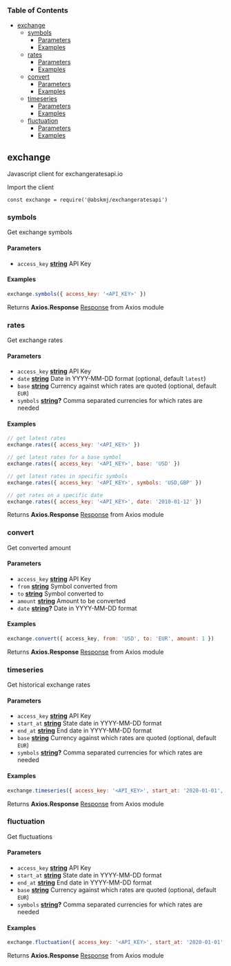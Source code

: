 <!-- Generated by documentation.js. Update this documentation by updating the source code. -->

### Table of Contents

*   [exchange][1]
    *   [symbols][2]
        *   [Parameters][3]
        *   [Examples][4]
    *   [rates][5]
        *   [Parameters][6]
        *   [Examples][7]
    *   [convert][8]
        *   [Parameters][9]
        *   [Examples][10]
    *   [timeseries][11]
        *   [Parameters][12]
        *   [Examples][13]
    *   [fluctuation][14]
        *   [Parameters][15]
        *   [Examples][16]

## exchange

Javascript client for exchangeratesapi.io

Import the client

    const exchange = require('@abskmj/exchangeratesapi')

### symbols

Get exchange symbols

#### Parameters

*   `access_key` **[string][17]** API Key

#### Examples

```javascript
exchange.symbols({ access_key: '<API_KEY>' })
```

Returns **Axios.Response** [Response][18] from Axios module

### rates

Get exchange rates

#### Parameters

*   `access_key` **[string][17]** API Key
*   `date` **[string][17]** Date in YYYY-MM-DD format (optional, default `latest`)
*   `base` **[string][17]** Currency against which rates are quoted (optional, default `EUR`)
*   `symbols` **[string][17]?** Comma separated currencies for which rates are needed

#### Examples

```javascript
// get latest rates
exchange.rates({ access_key: '<API_KEY>' })
```

```javascript
// get latest rates for a base symbol
exchange.rates({ access_key: '<API_KEY>', base: 'USD' })
```

```javascript
// get latest rates in specific symbols
exchange.rates({ access_key: '<API_KEY>', symbols: 'USD,GBP' })
```

```javascript
// get rates on a specific date
exchange.rates({ access_key: '<API_KEY>', date: '2010-01-12' })
```

Returns **Axios.Response** [Response][18] from Axios module

### convert

Get converted amount

#### Parameters

*   `access_key` **[string][17]** API Key
*   `from` **[string][17]** Symbol converted from
*   `to` **[string][17]** Symbol converted to
*   `amount` **[string][17]** Amount to be converted
*   `date` **[string][17]?** Date in YYYY-MM-DD format

#### Examples

```javascript
exchange.convert({ access_key, from: 'USD', to: 'EUR', amount: 1 })
```

Returns **Axios.Response** [Response][18] from Axios module

### timeseries

Get historical exchange rates

#### Parameters

*   `access_key` **[string][17]** API Key
*   `start_at` **[string][17]** State date in YYYY-MM-DD format
*   `end_at` **[string][17]** End date in YYYY-MM-DD format
*   `base` **[string][17]** Currency against which rates are quoted (optional, default `EUR`)
*   `symbols` **[string][17]?** Comma separated currencies for which rates are needed

#### Examples

```javascript
exchange.timeseries({ access_key: '<API_KEY>', start_at: '2020-01-01', end_at: '2020-03-31' })
```

Returns **Axios.Response** [Response][18] from Axios module

### fluctuation

Get fluctuations

#### Parameters

*   `access_key` **[string][17]** API Key
*   `start_at` **[string][17]** State date in YYYY-MM-DD format
*   `end_at` **[string][17]** End date in YYYY-MM-DD format
*   `base` **[string][17]** Currency against which rates are quoted (optional, default `EUR`)
*   `symbols` **[string][17]?** Comma separated currencies for which rates are needed

#### Examples

```javascript
exchange.fluctuation({ access_key: '<API_KEY>', start_at: '2020-01-01', end_at: '2020-03-31' })
```

Returns **Axios.Response** [Response][18] from Axios module

[1]: #exchange

[2]: #symbols

[3]: #parameters

[4]: #examples

[5]: #rates

[6]: #parameters-1

[7]: #examples-1

[8]: #convert

[9]: #parameters-2

[10]: #examples-2

[11]: #timeseries

[12]: #parameters-3

[13]: #examples-3

[14]: #fluctuation

[15]: #parameters-4

[16]: #examples-4

[17]: https://developer.mozilla.org/docs/Web/JavaScript/Reference/Global_Objects/String

[18]: https://github.com/axios/axios#response-schema
